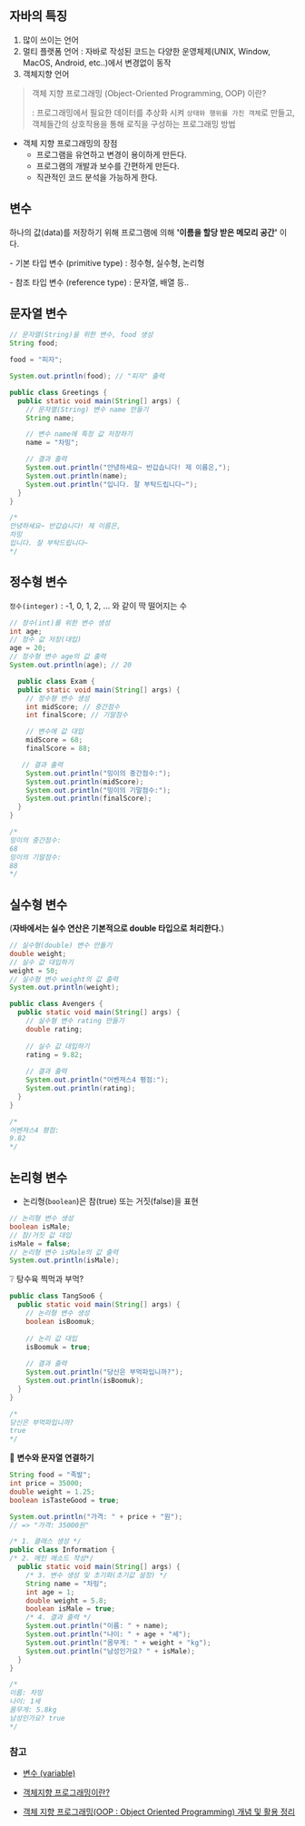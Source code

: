 ## 자바의 특징

1. 많이 쓰이는 언어
2. 멀티 플랫폼 언어 : 자바로 작성된 코드는 다양한 운영체제(UNIX, Window, MacOS, Android, etc..)에서 변경없이 동작
3. 객체지향 언어


> 객체 지향 프로그래밍 (Object-Oriented Programming, OOP) 이란?
>
> :  프로그래밍에서 필요한 데이터를 추상화 시켜 `상태와 행위를 가진 객체`로 만들고, 객체들간의 상호작용을 통해 로직을 구성하는 프로그래밍 방법

- 객체 지향 프로그래밍의 장점
  - 프로그램을 유연하고 변경이 용이하게 만든다.
  - 프로그램의 개발과 보수를 간편하게 만든다.
  - 직관적인 코드 분석을 가능하게 한다.



## 변수

하나의 값(data)를 저장하기 위해 프로그램에 의해 **'이름을 할당 받은 메모리 공간'** 이다.



\- 기본 타입 변수 (primitive type) : 정수형, 실수형, 논리형

\- 참조 타입 변수 (reference type) : 문자열, 배열 등..



## 문자열 변수

```java
// 문자열(String)을 위한 변수, food 생성
String food;

food = "피자";

System.out.println(food); // "피자" 출력
```

```java
public class Greetings {
  public static void main(String[] args) {
    // 문자열(String) 변수 name 만들기
    String name;

    // 변수 name에 특정 값 저장하기
    name = "차밍";

    // 결과 출력
    System.out.println("안녕하세요~ 반갑습니다! 제 이름은,");
    System.out.println(name);
    System.out.println("입니다. 잘 부탁드립니다~");
  }
}

/* 
안녕하세요~ 반갑습니다! 제 이름은,
차밍
입니다. 잘 부탁드립니다~
*/
```



## 정수형 변수

`정수(integer)` : -1, 0, 1, 2, … 와 같이 딱 떨어지는 수 

```java
// 정수(int)를 위한 변수 생성
int age;
// 정수 값 저장(대입)
age = 20;
// 정수형 변수 age의 값 출력
System.out.println(age); // 20
```

```java
  public class Exam {
  public static void main(String[] args) {
    // 정수형 변수 생성
    int midScore; // 중간점수
    int finalScore; // 기말점수

    // 변수에 값 대입
    midScore = 68;
    finalScore = 88;

   // 결과 출력
    System.out.println("밍이의 중간점수:");
    System.out.println(midScore);
    System.out.println("밍이의 기말점수:");
    System.out.println(finalScore);
  }
}

/*
밍이의 중간점수:
68
밍이의 기말점수:
88
*/
```



## 실수형 변수

(**자바에서는 실수 연산은 기본적으로 double 타입으로 처리한다.**)

```java
// 실수형(double) 변수 만들기
double weight;
// 실수 값 대입하기
weight = 50;
// 실수형 변수 weight의 값 출력
System.out.println(weight);
```



```java
public class Avengers {
  public static void main(String[] args) {
    // 실수형 변수 rating 만들기
    double rating;
    
    // 실수 값 대입하기
    rating = 9.82;
    
    // 결과 출력
    System.out.println("어벤져스4 평점:");
    System.out.println(rating);
  }
}

/*
어벤져스4 평점:
9.82
*/	
```



## 논리형 변수

- 논리형(`boolean`)은 참(true) 또는 거짓(false)을 표현

```java
// 논리형 변수 생성
boolean isMale;
// 참/거짓 값 대입
isMale = false;
// 논리형 변수 isMale의 값 출력
System.out.println(isMale);
```



❔ 탕수육 찍먹과 부먹?

```java
public class TangSoo6 {
  public static void main(String[] args) {
    // 논리형 변수 생성
    boolean isBoomuk;
    
    // 논리 값 대입
    isBoomuk = true;
    
    // 결과 출력
    System.out.println("당신은 부먹파입니까?");
    System.out.println(isBoomuk);
  }
}

/*
당신은 부먹파입니까?
true
*/
```



📢 **변수와 문자열 연결하기**

```java
String food = "족발";
int price = 35000;
double weight = 1.25;
boolean isTasteGood = true;

System.out.println("가격: " + price + "원");
// => "가격: 35000원"
```



```java
/* 1. 클래스 생성 */
public class Information {
/* 2. 메인 메소드 작성*/
  public static void main(String[] args) {
    /* 3. 변수 생성 및 초기화(초기값 설정) */
    String name = "차밍";
    int age = 1;
    double weight = 5.8;
    boolean isMale = true;
    /* 4. 결과 출력 */
    System.out.println("이름: " + name);
    System.out.println("나이: " + age + "세");
    System.out.println("몸무게: " + weight + "kg");
    System.out.println("남성인가요? " + isMale);
  }
}

/*
이름: 차밍
나이: 1세
몸무게: 5.8kg
남성인가요? true
*/
```



### 참고

- [변수 (variable)](https://wikidocs.net/81370)

- [객체지향 프로그래밍이란?](https://jongminfire.dev/%EA%B0%9D%EC%B2%B4%EC%A7%80%ED%96%A5-%ED%94%84%EB%A1%9C%EA%B7%B8%EB%9E%98%EB%B0%8D%EC%9D%B4%EB%9E%80)
- [객체 지향 프로그래밍(OOP : Object Oriented Programming) 개념 및 활용 정리](https://medium.com/cyranocoding/%EA%B0%9D%EC%B2%B4-%EC%A7%80%ED%96%A5-%ED%94%84%EB%A1%9C%EA%B7%B8%EB%9E%98%EB%B0%8D-oop-object-oriented-programming-%EA%B0%9C%EB%85%90-%EB%B0%8F-%ED%99%9C%EC%9A%A9-%EC%A0%95%EB%A6%AC-bd4bc22e4c0b)